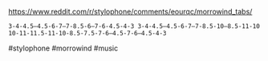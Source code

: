 https://www.reddit.com/r/stylophone/comments/eourqc/morrowind_tabs/

```
3-4-4.5–4.5-6-7–7-8.5-6–7-6-4.5-4-3 3-4-4.5–4.5-6-7–7-8.5-10–8.5-11-10 10-11-11.5-11-10-8.5-7.5-7-6–4.5-7-6–4.5-4-3
```

#stylophone #morrowind #music